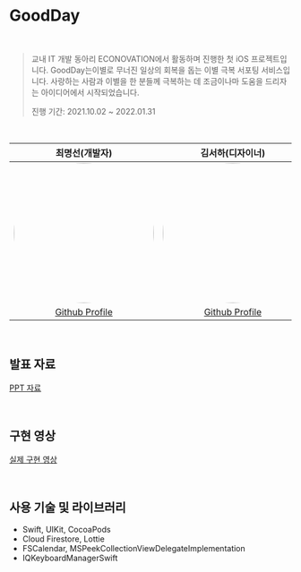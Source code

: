 # GoodDay

<br/>

> 교내 IT 개발 동아리 ECONOVATION에서 활동하며 진행한 첫 iOS 프로젝트입니다. GoodDay는이별로 무너진 일상의 회복을 돕는 이별 극복 서포팅 서비스입니다. 사랑하는 사람과 이별을 한 분들께 극복하는 데 조금이나마 도움을 드리자는 아이디어에서 시작되었습니다.
>
> 진행 기간: 2021.10.02 ~ 2022.01.31

<br/>

|                        최명선(개발자)                        |                       김서하(디자이너)                       |                        임채승(개발자)                        |                        김시형(기획자)                        |
| :----------------------------------------------------------: | :----------------------------------------------------------: | :----------------------------------------------------------: | :----------------------------------------------------------: |
| <img src="https://avatars.githubusercontent.com/u/74762699?s=400&u=44a002eb9bfd2be6f192a6f994f9552d081060b8&v=4" width="250" height="250" style="border-radius: 50%;"/> | <img src="https://avatars.githubusercontent.com/u/88692742?v=4" width="250" height="250" style="border-radius: 50%;"/> | <img src="https://user-images.githubusercontent.com/74762699/235291759-473da611-567a-43ec-af51-bc8627219b63.png" width="250" height="250" style="border-radius: 50%;"/> | <img src="https://ca.slack-edge.com/TCV8K3NA2-U02G2CGTTKM-a73336e657b2-512" width="250" height="250" style="border-radius: 50%;"/> |
|      [Github Profile](https://github.com/myungsun7782)       |        [Github Profile](https://github.com/jnuseoha)         |        [Github Profile](https://github.com/loopy-lim)        |        [Github Profile](https://github.com/Si-hyeong)        |

<br/>

## 발표 자료 

[PPT 자료](https://drive.google.com/file/d/1HVAfJ9USgU0J-YSKeaFui9VHGYKqGyVU/view?usp=sharing)

<br/>

## 구현 영상

[실제 구현 영상](https://www.youtube.com/watch?v=DVJ2_99pwEE)

<br/>

## 사용 기술 및 라이브러리

- Swift, UIKit, CocoaPods
- Cloud Firestore, Lottie
- FSCalendar, MSPeekCollectionViewDelegateImplementation
- IQKeyboardManagerSwift
